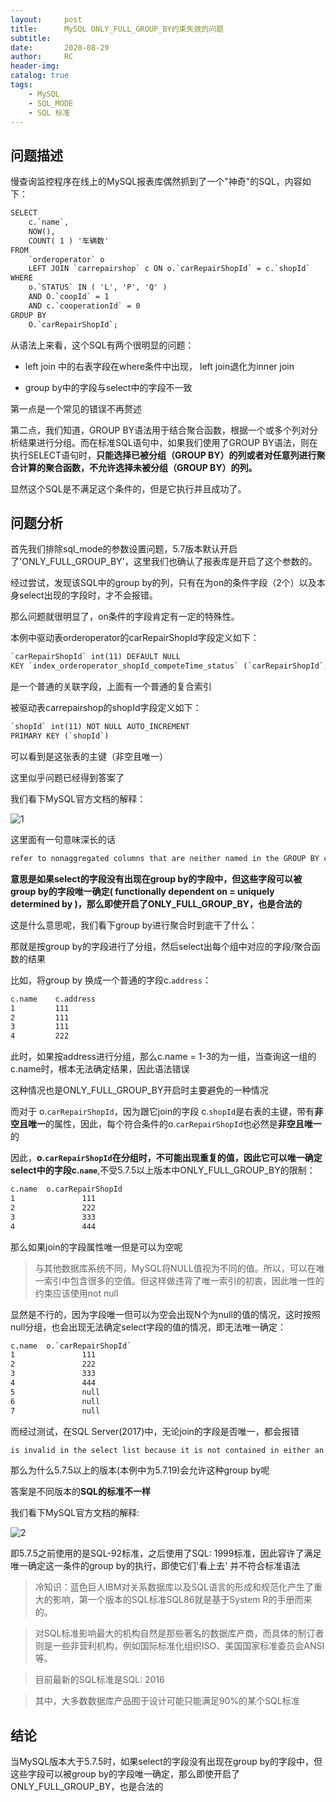 ```yaml
---
layout:     post
title:      MySQL ONLY_FULL_GROUP_BY约束失效的问题
subtitle:  	
date:       2020-08-29
author:     RC
header-img: 
catalog: true
tags:
    - MySQL
    - SQL_MODE
    - SQL 标准
---
```



## 问题描述

慢查询监控程序在线上的MySQL报表库偶然抓到了一个"神奇"的SQL，内容如下：

```html
SELECT
	c.`name`,
	NOW(),
	COUNT( 1 ) '车辆数'
FROM
	`orderoperator` o
	LEFT JOIN `carrepairshop` c ON o.`carRepairShopId` = c.`shopId`
WHERE
	o.`STATUS` IN ( 'L', 'P', 'Q' )
	AND O.`coopId` = 1
	AND c.`cooperationId` = 0
GROUP BY
	O.`carRepairShopId`;
```

从语法上来看，这个SQL有两个很明显的问题：

- left join 中的右表字段在where条件中出现， left join退化为inner join

- group by中的字段与select中的字段不一致

第一点是一个常见的错误不再赘述

第二点，我们知道，GROUP BY语法用于结合聚合函数，根据一个或多个列对分析结果进行分组。而在标准SQL语句中，如果我们使用了GROUP BY语法，则在执行SELECT语句时，**只能选择已被分组（GROUP BY）的列或者对任意列进行聚合计算的聚合函数，不允许选择未被分组（GROUP BY）的列。**

显然这个SQL是不满足这个条件的，但是它执行并且成功了。

## 问题分析

首先我们排除sql_mode的参数设置问题，5.7版本默认开启了'ONLY_FULL_GROUP_BY'，这里我们也确认了报表库是开启了这个参数的。

经过尝试，发现该SQL中的group by的列，只有在为on的条件字段（2个）以及本身select出现的字段时，才不会报错。

那么问题就很明显了，on条件的字段肯定有一定的特殊性。

本例中驱动表orderoperator的carRepairShopId字段定义如下：

```html
`carRepairShopId` int(11) DEFAULT NULL
KEY `index_orderoperator_shopId_competeTime_status` (`carRepairShopId`,`completeDateTime`,`STATUS`),
```

是一个普通的关联字段，上面有一个普通的复合索引

被驱动表carrepairshop的shopId字段定义如下：

```html
`shopId` int(11) NOT NULL AUTO_INCREMENT
PRIMARY KEY (`shopId`)
```

可以看到是这张表的主键（非空且唯一）

这里似乎问题已经得到答案了

我们看下MySQL官方文档的解释：

![1](https://i.postimg.cc/BZKCgxfC/1.png)

这里面有一句意味深长的话

```html
refer to nonaggregated columns that are neither named in the GROUP BY clause nor are functionally dependent on (uniquely determined by) GROUP BY columns
```

**意思是如果select的字段没有出现在group by的字段中，但这些字段可以被group by的字段唯一确定( functionally dependent on = uniquely determined by )，那么即使开启了ONLY_FULL_GROUP_BY，也是合法的**

这是什么意思呢，我们看下group by进行聚合时到底干了什么：

那就是按group by的字段进行了分组，然后select出每个组中对应的字段/聚合函数的结果

比如，将group by 换成一个普通的字段c.`address`：

```html
c.name    c.address
1         111
2         111
3         111
4         222
```

此时，如果按address进行分组，那么c.name = 1-3的为一组，当查询这一组的c.name时，根本无法确定结果，因此语法错误

这种情况也是ONLY_FULL_GROUP_BY开启时主要避免的一种情况

而对于 o.`carRepairShopId`，因为跟它join的字段 c.`shopId`是右表的主键，带有**非空且唯一**的属性，因此，每个符合条件的o.`carRepairShopId`也必然是**非空且唯一**的

因此，**o.`carRepairShopId`在分组时，不可能出现重复的值，因此它可以唯一确定select中的字段c.`name`**,不受5.7.5以上版本中ONLY_FULL_GROUP_BY的限制：

```html
c.name  o.carRepairShopId
1				111
2				222
3				333
4				444
```

那么如果join的字段属性唯一但是可以为空呢

> 与其他数据库系统不同，MySQL将NULL值视为不同的值。所以，可以在唯一索引中包含很多的空值。但这样做违背了唯一索引的初衷，因此唯一性的约束应该使用not null

显然是不行的，因为字段唯一但可以为空会出现N个为null的值的情况，这时按照null分组，也会出现无法确定select字段的值的情况，即无法唯一确定：

```html
c.name  o.`carRepairShopId`
1				111
2				222
3				333
4				444
5				null
6				null
7				null
```

而经过测试，在SQL Server(2017)中，无论join的字段是否唯一，都会报错

```html
is invalid in the select list because it is not contained in either an aggregate function or the GROUP BY clause.
```

那么为什么5.7.5以上的版本(本例中为5.7.19)会允许这种group by呢

答案是不同版本的**SQL的标准不一样**

我们看下MySQL官方文档的解释:

![2](https://i.postimg.cc/c1PdqGjS/2.png)

即5.7.5之前使用的是SQL-92标准，之后使用了SQL: 1999标准，因此容许了满足唯一确定这一条件的group by的执行，即使它们'看上去'	并不符合标准语法

> 冷知识：蓝色巨人IBM对关系数据库以及SQL语言的形成和规范化产生了重大的影响，第一个版本的SQL标准SQL86就是基于System R的手册而来的。

> 对SQL标准影响最大的机构自然是那些著名的数据库产商，而具体的制订者则是一些非营利机构，例如国际标准化组织ISO、美国国家标准委员会ANSI等。

> 目前最新的SQL标准是SQL: 2016

> 其中，大多数数据库产品囿于设计可能只能满足90%的某个SQL标准

## 结论

当MySQL版本大于5.7.5时，如果select的字段没有出现在group by的字段中，但这些字段可以被group by的字段唯一确定，那么即使开启了ONLY_FULL_GROUP_BY，也是合法的


